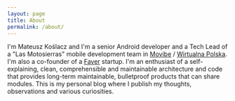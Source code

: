 ```yaml
---
layout: page
title: About
permalink: /about/
---
```


I'm Mateusz Koślacz and I'm a senior Android developer and a Tech Lead of a "Las Motosierras" mobile development team in [Movibe](https://movibe.it/) / [Wirtualna Polska](https://onas.wp.pl/). I'm also a co-founder of a [Faver](http://faverit.org/) startup. I'm an enthusiast of a self-explaining, clean, comprehensible and maintainable architecture and code that provides long-term maintainable, bulletproof products that can share modules. This is my personal blog where I publish my thoughts, observations and various curiosities.
